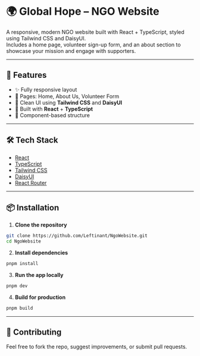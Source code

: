 # 🌍 Global Hope – NGO Website

A responsive, modern NGO website built with React + TypeScript, styled using Tailwind CSS and DaisyUI.  
Includes a home page, volunteer sign-up form, and an about section to showcase your mission and engage with supporters.

---

## 📁 Features

- ✨ Fully responsive layout
- 📄 Pages: Home, About Us, Volunteer Form
- 🎨 Clean UI using **Tailwind CSS** and **DaisyUI**
- 🧠 Built with **React** + **TypeScript**
- 🧩 Component-based structure

---

## 🛠 Tech Stack

- [React](https://reactjs.org/)
- [TypeScript](https://www.typescriptlang.org/)
- [Tailwind CSS](https://tailwindcss.com/)
- [DaisyUI](https://daisyui.com/)
- [React Router](https://reactrouter.com/)

---

## 📦 Installation

1. **Clone the repository**

```bash
git clone https://github.com/Leftinant/NgoWebsite.git
cd NgoWebsite
```

2. **Install dependencies**

```bash
pnpm install
```

3. **Run the app locally**

```bash
pnpm dev
```

4. **Build for production**

```bash
pnpm build
```

---

## 🤝 Contributing

Feel free to fork the repo, suggest improvements, or submit pull requests.
